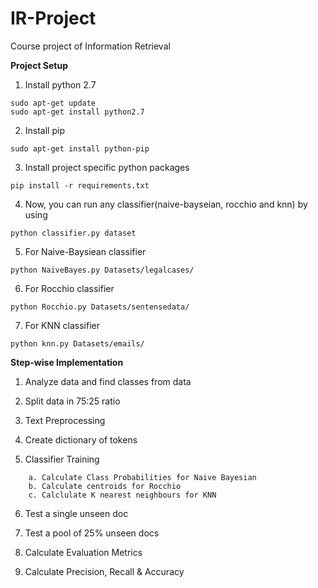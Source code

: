 # IR-Project
Course project of Information Retrieval

**Project Setup**
1. Install python 2.7
```
sudo apt-get update
sudo apt-get install python2.7
```
2. Install pip
```
sudo apt-get install python-pip
```
3. Install project specific python packages
```
pip install -r requirements.txt
```
4. Now, you can run any classifier(naive-bayseian, rocchio and knn) by using
```
python classifier.py dataset
```
5. For Naive-Baysiean classifier
```
python NaiveBayes.py Datasets/legalcases/
```
6. For Rocchio classifier
```
python Rocchio.py Datasets/sentensedata/
```
7. For KNN classifier
```
python knn.py Datasets/emails/
```

**Step-wise Implementation**

1. Analyze data and find classes from data

2. Split data in 75:25 ratio

3. Text Preprocessing

4. Create dictionary of tokens

5. Classifier Training
```
	a. Calculate Class Probabilities for Naive Bayesian
	b. Calculate centroids for Rocchio
	c. Calclulate K nearest neighbours for KNN
```
6. Test a single unseen doc

7. Test a pool of 25% unseen docs

8. Calculate Evaluation Metrics

9. Calculate Precision, Recall & Accuracy

